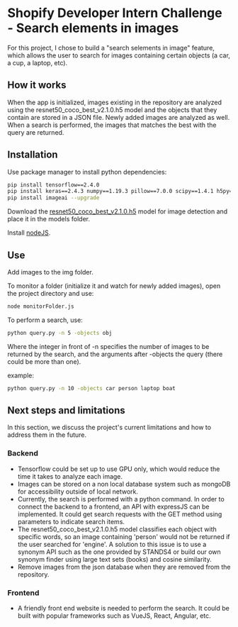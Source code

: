 # Shopify Developer Intern Challenge - Search elements in images

For this project, I chose to build a "search selements in image" feature, which allows the user to search for images containing certain objects (a car, a cup, a laptop, etc).

## How it works

When the app is initialized, images existing  in the repository are analyzed using the resnet50_coco_best_v2.1.0.h5 model and the objects that they contain are stored in a JSON file. Newly added images are analyzed as well.
When a search is performed, the images that matches the best with the query are returned.

## Installation

Use package manager to install python dependencies:

```bash
pip install tensorflow==2.4.0
pip install keras==2.4.3 numpy==1.19.3 pillow==7.0.0 scipy==1.4.1 h5py==2.10.0 matplotlib==3.3.2 opencv-python keras-resnet==0.2.0
pip install imageai --upgrade
```

Download the [resnet50_coco_best_v2.1.0.h5](https://github.com/OlafenwaMoses/ImageAI/releases/download/essentials-v5/resnet50_coco_best_v2.1.0.h5/) model for image detection and place it in the models folder.

Install [nodeJS](https://nodejs.org/en/download/).

## Use

Add images to the img folder.

To monitor a folder (initialize it and watch for newly added images), open the project directory and use:

```bash	
node monitorFolder.js
```

To perform a search, use:

```bash	
python query.py -n 5 -objects obj
```

Where the integer in front of -n specifies the number of images to be returned by the search, and the arguments after -objects the query (there could be more than one).

example:

```bash	
python query.py -n 10 -objects car person laptop boat
```



## Next steps and limitations

In this section, we discuss the project's current limitations and how to address them in the future.

### Backend

- Tensorflow could be set up to use GPU only, which would reduce the time it takes to analyze each image.
- Images can be stored on a non local database system such as mongoDB for accessibility outside of local network.
- Currently, the search is performed with a python command. In order to connect the backend to a frontend, an API with expressJS can be implemented. It could get search requests with the GET method using parameters to indicate search items.
- The resnet50_coco_best_v2.1.0.h5 model classifies each object with specific words, so an image containing 'person' would not be returned if the user searched for 'engine'. A solution to this issue is to use a synonym API such as the one provided by STANDS4 or build our own synonym finder using large text sets (books) and cosine similarity.
- Remove images from the json database when they are removed from the repository.

### Frontend

- A friendly front end website is needed to perform the search. It could be built with popular frameworks such as VueJS, React, Angular, etc.



 
